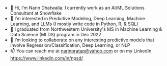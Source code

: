 - 👋 Hi, I’m Narin Dhatwalia. I currently work as an AI/ML Solutions Consultant at Snowflake
- 👀 I’m interested in Predictive Modeling, Deep Learning, Machine Learning, and LLMs (I mostly write code in Python, R, & SQL)
- 🌱 I graduated from Northwestern University's MS in Machine Learning & Data Science (MLDS) program in Dec 2022
- 💞️ I’m looking to collaborate on any interesting predictive models that involve Regression/Classification, Deep Learning, or NLP
- 📫 You can reach me at narinpratap@yahoo.com or on my LinkedIn https://www.linkedin.com/in/npsd/

<!---
NarinCodes/NarinCodes is a ✨ special ✨ repository because its `README.md` (this file) appears on your GitHub profile.
You can click the Preview link to take a look at your changes.
--->
